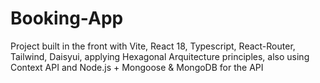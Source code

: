 # Booking-App
Project built in the front with Vite, React 18, Typescript, React-Router, Tailwind, Daisyui, 
applying Hexagonal Arquitecture principles, also using Context API
and Node.js + Mongoose & MongoDB for the API
